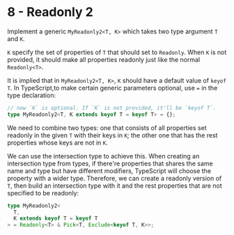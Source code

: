 # 8 - Readonly 2

Implement a generic `MyReadonly2<T, K>` which takes two type argument `T` and `K`.

`K` specify the set of properties of `T` that should set to `Readonly`. When `K` is not provided, it should make all properties readonly just like the normal `Readonly<T>`.

It is implied that in `MyReadonly2<T, K>`, `K` should have a default value of `keyof T`. In TypeScript,to make certain generic parameters optional, use `=` in the type declaration:

```typescript
// now `K` is optional. If `K` is not provided, it'll be `keyof T`.
type MyReadonly2<T, K extends keyof T = keyof T> = {};
```

We need to combine two types: one that consists of all properties set readonly in the given `T` with their keys in `K`; the other one that has the rest properties whose keys are not in `K`.

We can use the intersection type to achieve this. When creating an intersection type from types, if there're properties that shares the same name and type but have different modifiers, TypeScript will choose the property with a wider type. Therefore, we can create a readonly version of `T`, then build an intersection type with it and the rest properties that are not specified to be readonly:

```typescript
type MyReadonly2<
  T,
  K extends keyof T = keyof T
> = Readonly<T> & Pick<T, Exclude<keyof T, K>>;
```
